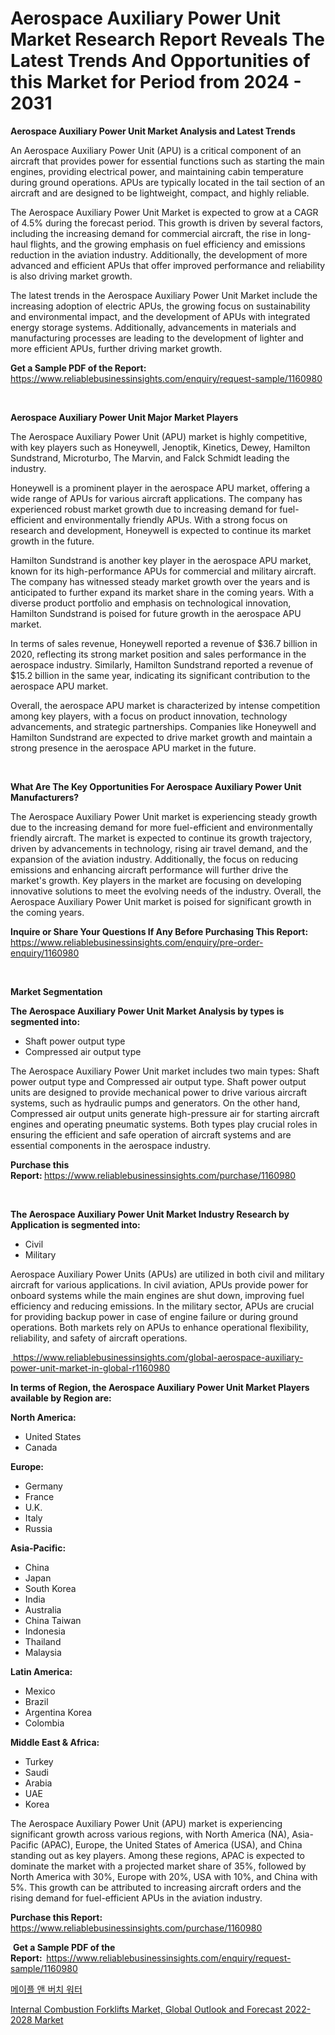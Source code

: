 <p><h1>Aerospace Auxiliary Power Unit Market Research Report Reveals The Latest Trends And Opportunities of this Market for Period from 2024 - 2031</h1></p><p><strong>Aerospace Auxiliary Power Unit Market Analysis and Latest Trends</strong></p>
<p><p>An Aerospace Auxiliary Power Unit (APU) is a critical component of an aircraft that provides power for essential functions such as starting the main engines, providing electrical power, and maintaining cabin temperature during ground operations. APUs are typically located in the tail section of an aircraft and are designed to be lightweight, compact, and highly reliable.</p><p>The Aerospace Auxiliary Power Unit Market is expected to grow at a CAGR of 4.5% during the forecast period. This growth is driven by several factors, including the increasing demand for commercial aircraft, the rise in long-haul flights, and the growing emphasis on fuel efficiency and emissions reduction in the aviation industry. Additionally, the development of more advanced and efficient APUs that offer improved performance and reliability is also driving market growth.</p><p>The latest trends in the Aerospace Auxiliary Power Unit Market include the increasing adoption of electric APUs, the growing focus on sustainability and environmental impact, and the development of APUs with integrated energy storage systems. Additionally, advancements in materials and manufacturing processes are leading to the development of lighter and more efficient APUs, further driving market growth.</p></p>
<p><strong>Get a Sample PDF of the Report:&nbsp;</strong> <a href="https://www.reliablebusinessinsights.com/enquiry/request-sample/1160980">https://www.reliablebusinessinsights.com/enquiry/request-sample/1160980</a></p>
<p>&nbsp;</p>
<p><strong>Aerospace Auxiliary Power Unit Major Market Players</strong></p>
<p><p>The Aerospace Auxiliary Power Unit (APU) market is highly competitive, with key players such as Honeywell, Jenoptik, Kinetics, Dewey, Hamilton Sundstrand, Microturbo, The Marvin, and Falck Schmidt leading the industry. </p><p>Honeywell is a prominent player in the aerospace APU market, offering a wide range of APUs for various aircraft applications. The company has experienced robust market growth due to increasing demand for fuel-efficient and environmentally friendly APUs. With a strong focus on research and development, Honeywell is expected to continue its market growth in the future.</p><p>Hamilton Sundstrand is another key player in the aerospace APU market, known for its high-performance APUs for commercial and military aircraft. The company has witnessed steady market growth over the years and is anticipated to further expand its market share in the coming years. With a diverse product portfolio and emphasis on technological innovation, Hamilton Sundstrand is poised for future growth in the aerospace APU market.</p><p>In terms of sales revenue, Honeywell reported a revenue of $36.7 billion in 2020, reflecting its strong market position and sales performance in the aerospace industry. Similarly, Hamilton Sundstrand reported a revenue of $15.2 billion in the same year, indicating its significant contribution to the aerospace APU market.</p><p>Overall, the aerospace APU market is characterized by intense competition among key players, with a focus on product innovation, technology advancements, and strategic partnerships. Companies like Honeywell and Hamilton Sundstrand are expected to drive market growth and maintain a strong presence in the aerospace APU market in the future.</p></p>
<p>&nbsp;</p>
<p><strong>What Are The Key Opportunities For Aerospace Auxiliary Power Unit Manufacturers?</strong></p>
<p><p>The Aerospace Auxiliary Power Unit market is experiencing steady growth due to the increasing demand for more fuel-efficient and environmentally friendly aircraft. The market is expected to continue its growth trajectory, driven by advancements in technology, rising air travel demand, and the expansion of the aviation industry. Additionally, the focus on reducing emissions and enhancing aircraft performance will further drive the market's growth. Key players in the market are focusing on developing innovative solutions to meet the evolving needs of the industry. Overall, the Aerospace Auxiliary Power Unit market is poised for significant growth in the coming years.</p></p>
<p><strong>Inquire or Share Your Questions If Any Before Purchasing This Report:</strong> <a href="https://www.reliablebusinessinsights.com/enquiry/pre-order-enquiry/1160980">https://www.reliablebusinessinsights.com/enquiry/pre-order-enquiry/1160980</a></p>
<p>&nbsp;</p>
<p><strong>Market Segmentation</strong></p>
<p><strong>The Aerospace Auxiliary Power Unit Market Analysis by types is segmented into:</strong></p>
<p><ul><li>Shaft power output type</li><li>Compressed air output type</li></ul></p>
<p><p>The Aerospace Auxiliary Power Unit market includes two main types: Shaft power output type and Compressed air output type. Shaft power output units are designed to provide mechanical power to drive various aircraft systems, such as hydraulic pumps and generators. On the other hand, Compressed air output units generate high-pressure air for starting aircraft engines and operating pneumatic systems. Both types play crucial roles in ensuring the efficient and safe operation of aircraft systems and are essential components in the aerospace industry.</p></p>
<p><strong>Purchase this Report:&nbsp;</strong><a href="https://www.reliablebusinessinsights.com/purchase/1160980">https://www.reliablebusinessinsights.com/purchase/1160980</a></p>
<p>&nbsp;</p>
<p><strong>The Aerospace Auxiliary Power Unit Market Industry Research by Application is segmented into:</strong></p>
<p><ul><li>Civil</li><li>Military</li></ul></p>
<p><p>Aerospace Auxiliary Power Units (APUs) are utilized in both civil and military aircraft for various applications. In civil aviation, APUs provide power for onboard systems while the main engines are shut down, improving fuel efficiency and reducing emissions. In the military sector, APUs are crucial for providing backup power in case of engine failure or during ground operations. Both markets rely on APUs to enhance operational flexibility, reliability, and safety of aircraft operations.</p></p>
<p><a href="https://www.reliablebusinessinsights.com/global-aerospace-auxiliary-power-unit-market-in-global-r1160980">&nbsp;https://www.reliablebusinessinsights.com/global-aerospace-auxiliary-power-unit-market-in-global-r1160980</a></p>
<p><strong>In terms of Region, the Aerospace Auxiliary Power Unit Market Players available by Region are:</strong></p>
<p>
    <p> <strong> North America: </strong>
        <ul>
            <li>United States</li>
            <li>Canada</li>
        </ul>
        </p> 
    <p> <strong> Europe: </strong>
        <ul>
            <li>Germany</li>
            <li>France</li>
            <li>U.K.</li>
            <li>Italy</li>
            <li>Russia</li>
        </ul>
        </p> 
    <p> <strong> Asia-Pacific: </strong>
        <ul>
            <li>China</li>
            <li>Japan</li>
            <li>South Korea</li>
            <li>India</li>
            <li>Australia</li>
            <li>China Taiwan</li>
            <li>Indonesia</li>
            <li>Thailand</li>
            <li>Malaysia</li>
        </ul>
        </p> 
    <p> <strong> Latin America: </strong>
        <ul>
            <li>Mexico</li>
            <li>Brazil</li>
            <li>Argentina Korea</li>
            <li>Colombia</li>
        </ul>
        </p> 
    <p> <strong> Middle East & Africa: </strong>
        <ul>
            <li>Turkey</li>
            <li>Saudi</li>
            <li>Arabia</li>
            <li>UAE</li>
            <li>Korea</li>
        </ul>
    </p>
    </p>
<p><p>The Aerospace Auxiliary Power Unit (APU) market is experiencing significant growth across various regions, with North America (NA), Asia-Pacific (APAC), Europe, the United States of America (USA), and China standing out as key players. Among these regions, APAC is expected to dominate the market with a projected market share of 35%, followed by North America with 30%, Europe with 20%, USA with 10%, and China with 5%. This growth can be attributed to increasing aircraft orders and the rising demand for fuel-efficient APUs in the aviation industry.</p></p>
<p><strong>Purchase this Report: </strong><a href="https://www.reliablebusinessinsights.com/purchase/1160980">https://www.reliablebusinessinsights.com/purchase/1160980</a></p>
<p>&nbsp;<strong>Get a Sample PDF of the Report:&nbsp;&nbsp;</strong><a href="https://www.reliablebusinessinsights.com/enquiry/request-sample/1160980">https://www.reliablebusinessinsights.com/enquiry/request-sample/1160980</a></p>
<p><strong></strong></p>
<p><p><a href="https://github.com/tukangkrupk/Market-Research-Report-List-1/blob/main/8780872124902.md">메이플 앤 버치 워터</a></p><p><a href="https://github.com/lesliranch56456/Market-Research-Report-List-1/blob/main/internal-combustion-forklifts-market-global-outlook-and-forecast-2022-2028-market.md">Internal Combustion Forklifts Market, Global Outlook and Forecast 2022-2028 Market</a></p></p>